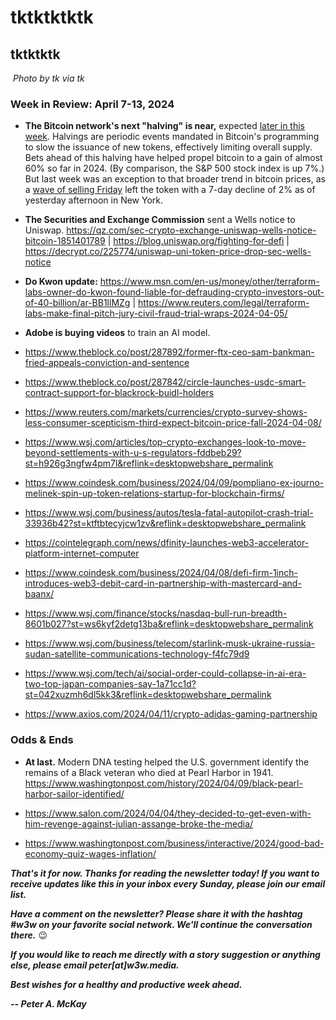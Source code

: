 # tktktktktk
## tktktktk

![]()
*Photo by tk via tk*

<!-- Lede item. Should run ~450 words.

DIMON: The JPMorgan CEO's recent comments on inflation and interest rates closely echoes that of most bitcoiners, believe it or not.

- WSJ coverage of Dimon's letter. https://www.wsj.com/finance/jamie-dimon-warns-u-s-might-face-interest-rate-spike-83789da7?st=2rm5usg8ofxy8ow&reflink=desktopwebshare_permalink

- Full letter: https://reports.jpmorganchase.com/investor-relations/2023/ar-ceo-letters.htm

- New CPI data Wednesday: Need link.

- Commodity prices are sending possible inflationary signals: https://www.wsj.com/finance/commodities-futures/commodities-rally-reflects-a-better-economy-but-also-poses-inflation-risks-1e81e723?st=oq78wsl9u9e8g1a&reflink=desktopwebshare_permalink

-->

### Week in Review: April 7-13, 2024

- **The Bitcoin network's next "halving" is near,** expected [later in this week](https://www.theblock.co/post/288015/bitcoin-halving-countdown-one-week-to-go). Halvings are periodic events mandated in Bitcoin's programming to slow the issuance of new tokens, effectively limiting overall supply. Bets ahead of this halving have helped propel bitcoin to a gain of almost 60% so far in 2024. (By comparison, the S&P 500 stock index is up 7%.) But last week was an exception to that broader trend in bitcoin prices, as a [wave of selling Friday](https://www.coindesk.com/markets/2024/04/12/bitcoin-plunges-to-66k-altcoins-tumble-10-15-on-ugly-day-for-risk-assets/) left the token with a 7-day decline of 2% as of yesterday afternoon in New York.

- **The Securities and Exchange Commission** sent a Wells notice to Uniswap. https://qz.com/sec-crypto-exchange-uniswap-wells-notice-bitcoin-1851401789 | https://blog.uniswap.org/fighting-for-defi | https://decrypt.co/225774/uniswap-uni-token-price-drop-sec-wells-notice


- **Do Kwon update:** https://www.msn.com/en-us/money/other/terraform-labs-owner-do-kwon-found-liable-for-defrauding-crypto-investors-out-of-40-billion/ar-BB1llMZg | https://www.reuters.com/legal/terraform-labs-make-final-pitch-jury-civil-fraud-trial-wraps-2024-04-05/

- **Adobe is buying videos** to train an AI model. <!-- Need link -->

- https://www.theblock.co/post/287892/former-ftx-ceo-sam-bankman-fried-appeals-conviction-and-sentence

- https://www.theblock.co/post/287842/circle-launches-usdc-smart-contract-support-for-blackrock-buidl-holders

- https://www.reuters.com/markets/currencies/crypto-survey-shows-less-consumer-scepticism-third-expect-bitcoin-price-fall-2024-04-08/

- https://www.wsj.com/articles/top-crypto-exchanges-look-to-move-beyond-settlements-with-u-s-regulators-fddbeb29?st=h926g3ngfw4pm7l&reflink=desktopwebshare_permalink

- https://www.coindesk.com/business/2024/04/09/pompliano-ex-journo-melinek-spin-up-token-relations-startup-for-blockchain-firms/

- https://www.wsj.com/business/autos/tesla-fatal-autopilot-crash-trial-33936b42?st=ktftbtecyjcw1zv&reflink=desktopwebshare_permalink

- https://cointelegraph.com/news/dfinity-launches-web3-accelerator-platform-internet-computer

- https://www.coindesk.com/business/2024/04/08/defi-firm-1inch-introduces-web3-debit-card-in-partnership-with-mastercard-and-baanx/

- https://www.wsj.com/finance/stocks/nasdaq-bull-run-breadth-8601b027?st=ws6kyf2detg13ba&reflink=desktopwebshare_permalink

- https://www.wsj.com/business/telecom/starlink-musk-ukraine-russia-sudan-satellite-communications-technology-f4fc79d9

- https://www.wsj.com/tech/ai/social-order-could-collapse-in-ai-era-two-top-japan-companies-say-1a71cc1d?st=042xuzmh6dl5kk3&reflink=desktopwebshare_permalink

- https://www.axios.com/2024/04/11/crypto-adidas-gaming-partnership

### Odds & Ends

- **At last.** Modern DNA testing helped the U.S. government identify the remains of a Black veteran who died at Pearl Harbor in 1941. <!-- Flesh out. --> https://www.washingtonpost.com/history/2024/04/09/black-pearl-harbor-sailor-identified/

- https://www.salon.com/2024/04/04/they-decided-to-get-even-with-him-revenge-against-julian-assange-broke-the-media/

- https://www.washingtonpost.com/business/interactive/2024/good-bad-economy-quiz-wages-inflation/

_**That's it for now. Thanks for reading the newsletter today! If you want to receive updates like this in your inbox every Sunday, please join our email list.**_

_**Have a comment on the newsletter? Please share it with the hashtag #w3w on your favorite social network. We'll continue the conversation there.**_ 😉

_**If you would like to reach me directly with a story suggestion or anything else, please email peter[at]w3w.media.**_

_**Best wishes for a healthy and productive week ahead.**_  

_**-- Peter A. McKay**_  
